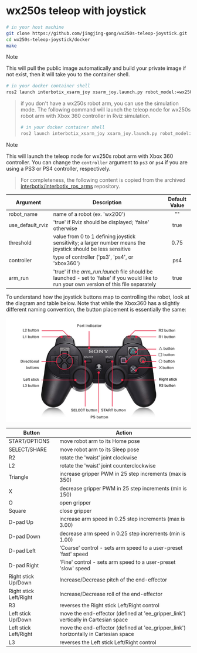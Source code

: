 # wx250s teleop with joystick

```bash
# in your host machine
git clone https://github.com/jingjing-gong/wx250s-teleop-joystick.git
cd wx250s-teleop-joystick/docker
make
```
> [!NOTE]
> This will pull the public image automatically and build your private image if not exist, then it will take you to the container shell.

```bash
# in your docker container shell
ros2 launch interbotix_xsarm_joy xsarm_joy.launch.py robot_model:=wx250s controller:=xbox360
```

>if you don't have a wx250s robot arm, you can use the simulation mode. The following command will launch the teleop node for wx250s robot arm with Xbox 360 controller in Rviz simulation.
>```bash
># in your docker container shell
>ros2 launch interbotix_xsarm_joy xsarm_joy.launch.py robot_model:=wx250s controller:=xbox360 use_sim:=true
>```

> [!NOTE]
> This will launch the teleop node for wx250s robot arm with Xbox 360 controller. You can change the `controller` argument to `ps3` or `ps4` if you are using a PS3 or PS4 controller, respectively.


> For completeness, the following content is copied from the archived [interbotix/interbotix_ros_arms](https://github.com/Interbotix/interbotix_ros_arms/tree/master/interbotix_examples/interbotix_joy_control) repository.

| Argument | Description | Default Value |
| -------- | ----------- | :-----------: |
| robot_name | name of a robot (ex. 'wx200') | "" |
| use_default_rviz | 'true' if Rviz should be displayed; 'false' otherwise | true |
| threshold | value from 0 to 1 defining joystick sensitivity; a larger number means the joystick should be less sensitive | 0.75 |
| controller | type of controller ('ps3', 'ps4', or 'xbox360') | ps4 |
| arm_run | 'true' if the *arm_run.launch* file should be launched - set to 'false' if you would like to run your own version of this file separately | true |

To understand how the joystick buttons map to controlling the robot, look at the diagram and table below. Note that while the Xbox360 has a slightly different naming convention, the button placement is essentially the same:

![ps3](images/ps3.jpg)

| Button | Action |
| ------ | ------ |
| START/OPTIONS | move robot arm to its Home pose |
| SELECT/SHARE | move robot arm to its Sleep pose |
| R2 | rotate the 'waist' joint clockwise |
| L2 | rotate the 'waist' joint counterclockwise |
| Triangle | increase gripper PWM in 25 step increments (max is 350) |
| X | decrease gripper PWM in 25 step increments (min is 150) |
| O | open gripper |
| Square | close gripper |
| D-pad Up | increase arm speed in 0.25 step increments (max is 3.00) |
| D-pad Down | decrease arm speed in 0.25 step increments (min is 1.00) |
| D-pad Left | 'Coarse' control - sets arm speed to a user-preset 'fast' speed |
| D-pad Right | 'Fine' control - sets arm speed to a user-preset 'slow' speed |
| Right stick Up/Down | Increase/Decrease pitch of the end-effector |
| Right stick Left/Right | Increase/Decrease roll of the end-effector |
| R3 | reverses the Right stick Left/Right control |
| Left stick Up/Down | move the end-effector (defined at 'ee_gripper_link') vertically in Cartesian space |
| Left stick Left/Right | move the end-effector (defined at 'ee_gripper_link') horizontally in Cartesian space |
| L3 | reverses the Left stick Left/Right control |
